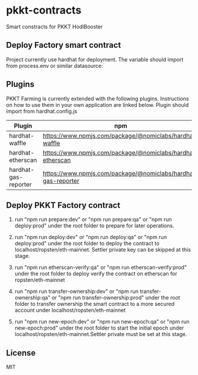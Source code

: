 # pkkt-contracts

Smart constracts for PKKT HodlBooster

## Deploy Factory smart contract

Project currently use hardhat for deployment. The variable should import from process.env or similar datasource:

## Plugins

PKKT Farming is currently extended with the following plugins.
Instructions on how to use them in your own application are linked below.
Plugin should import from hardhat.config.js

| Plugin               | npm                                                           |
| -------------------- | ------------------------------------------------------------- |
| hardhat-waffle       | https://www.npmjs.com/package/@nomiclabs/hardhat-waffle       |
| hardhat-etherscan    | https://www.npmjs.com/package/@nomiclabs/hardhat-etherscan    |
| hardhat-gas-reporter | https://www.npmjs.com/package/@nomiclabs/hardhat-gas-reporter |

## Deploy PKKT Factory contract
1. run "npm run prepare:dev" or "npm run prepare:qa" or "npm run deploy:prod" under the root folder to prepare for later operations.

2. run "npm run deploy:dev" or "npm run deploy:qa" or "npm run deploy:prod" under the root folder to deploy the contract to localhost/ropsten/eth-mainnet. Settler private key can be skipped at this stage.

3. run "npm run etherscan-verify:qa" or "npm run etherscan-verify:prod" under the root folder to deploy verify the contract on etherscan for ropsten/eth-mainnet

4. run "npm run transfer-ownership:dev" or "npm run transfer-ownership:qa" or "npm run transfer-ownership:prod" under the root folder to transfer ownership the smart contract to a more secured account under localhost/ropsten/eth-mainnet

5. run "npm run new-epoch:dev" or "npm run new-epoch:qa" or "npm run new-epoch:prod" under the root folder to start the initial epoch under localhost/ropsten/eth-mainnet.Settler private must be set at this stage.

## License

MIT
